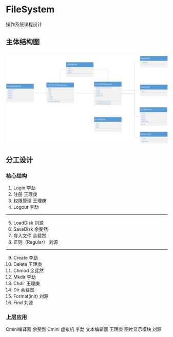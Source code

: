 # FileSystem
操作系统课程设计

## 主体结构图
![image](https://github.com/B266/FileSystem/blob/master/Design.png)
---
## 分工设计
### 核心结构
1.	Login 李勐
2.	注册 王理庚
3.	权限管理 王理庚
4.	Logout 李勐 
---


5.	LoadDisk 刘源
6.	SaveDisk 余斐然
7.	导入文件 余斐然
8.	正则（Regular） 刘源 

---

9.	Create 李勐
10.	Delete 王理庚
11.	Chmod  余斐然
12.	Mkdir 李勐
13.	Chdir 王理庚
14.	Dir 余斐然
15.	Format(init) 刘源
16.	Find 刘源 


### 上层应用
Cmini编译器 余斐然
Cmini 虚拟机 李勐
文本编辑器 王理庚
图片显示模块 刘源
